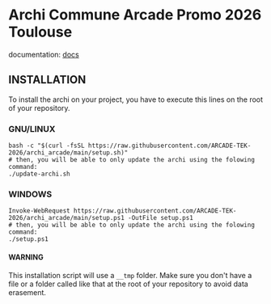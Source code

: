 # Archi Commune Arcade Promo 2026 Toulouse

documentation: [docs](https://arcade-tek-2026.github.io/archi_arcade/)

## INSTALLATION

To install the archi on your project, you have to execute this lines on the root of your repository.

### GNU/LINUX

```
bash -c "$(curl -fsSL https://raw.githubusercontent.com/ARCADE-TEK-2026/archi_arcade/main/setup.sh)"
# then, you will be able to only update the archi using the folowing command:
./update-archi.sh
```

### WINDOWS

```
Invoke-WebRequest https://raw.githubusercontent.com/ARCADE-TEK-2026/archi_arcade/main/setup.ps1 -OutFile setup.ps1
# then, you will be able to only update the archi using the folowing command:
./setup.ps1
```

#### WARNING

This installation script will use a `__tmp` folder. Make sure you don't have a file or a folder called like that at the root of your repository to avoid data erasement.
